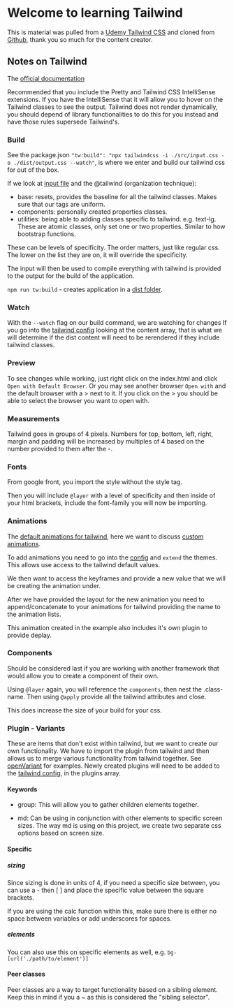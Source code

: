 # Welcome to learning Tailwind

This is material was pulled from a [Udemy Tailwind CSS](https://www.udemy.com/course/tailwind-css-zero-to-hero/learn/lecture/34264324#overview) and cloned from [Github](https://github.com/tomphill/tailwind-course-starter), thank you so much for the content creator.

## Notes on Tailwind

The [official documentation](https://tailwindcss.com/docs)

Recommended that you include the Pretty and Tailwind CSS IntelliSense extensions.
If you have the IntelliSense that it will allow you to hover on the Tailwind classes to see the output.
Tailwind does not render dynamically, you should depend of library functionalities to do this for you instead and have those rules supersede Tailwind's.

### Build

See the package.json `"tw:build": "npx tailwindcss -i ./src/input.css -o ./dist/output.css --watch"`, is where we enter and build our tailwind css for out of the box.

If we look at [input file](./src/input.css) and the @tailwind (organization technique):

- base: resets, provides the baseline for all the tailwind classes. Makes sure that our tags are uniform.
- components: personally created properties classes.
- utilities: being able to adding classes specific to tailwind. e.g. text-lg. These are atomic classes, only set one or two properties. Similar to how bootstrap functions.

These can be levels of specificity. The order matters, just like regular css. The lower on the list they are on, it will override the specificity.

The input will then be used to compile everything with tailwind is provided to the output for the build of the application.

`npm run tw:build` - creates application in a [dist folder](./dist/output.css).

### Watch

With the `--watch` flag on our build command, we are watching for changes   If you go into the [tailwind config](./tailwind.config.js) looking at the content array, that is what we will determine if the dist content will need to be rerendered if they include tailwind classes.

### Preview

To see changes while working, just right click on the index.html and click `Open with Default Browser`. Or you may see another browser `Open with` and the default browser with a > next to it. If you click on the > you should be able to select the browser you want to open with.

### Measurements

Tailwind goes in groups of 4 pixels. Numbers for top, bottom, left, right, margin and padding will be increased by multiples of 4 based on the number provided to them after the -.

### Fonts

From google front, you import the style without the style tag.

Then you will include `@layer` with a level of specificity and then inside of your html brackets, include the font-family you will now be importing.

### Animations

The [default animations for tailwind](https://tailwindcss.com/docs/animation), here we want to discuss [custom animations](https://blog.logrocket.com/creating-custom-animations-tailwind-css/).

To add animations you need to go into the [config](./tailwind.config.js) and `extend` the themes. This allows use access to the tailwind default values.

We then want to access the keyframes and provide a new value that we will be creating the animation under.

After we have provided the layout for the new animation you need to append/concatenate to your animations for tailwind providing the name to the animation lists.

This animation created in the example also includes it's own plugin to provide deplay.

### Components

Should be considered last if you are working with another framework that would allow you to create a component of their own.

Using `@layer` again, you will reference the `components`, then nest the .class-name. Then using `@apply` provide all the tailwind attributes and close.

This does increase the size of your build for your css.

### Plugin - Variants

These are items that don't exist within tailwind, but we want to create our own functionality. We have to import the plugin from tailwind and then allows us to merge various functionality from tailwind together. See [openVariant](./plugins/openVariant.js) for examples.
Newly created plugins will need to be added to the [tailwind config](./tailwind.config.js), in the plugins array.

#### Keywords

- group: This will allow you to gather children elements together.

- md: Can be using in conjunction with other elements to specific screen sizes.
The way md is using on this project, we create two separate css options based on screen size.

#### Specific 

##### sizing

Since sizing is done in units of 4, if you need a specific size between, you can use a - then [ ] and place the specific value between the square brackets.

If you are using the calc function within this, make sure there is either no space between variables or add underscores for spaces.

##### elements

You can also use this on specific elements as well, e.g.
`bg-[url('./path/to/element')]`
#### Peer classes

Peer classes are a way to target functionality based on a sibling element.
Keep this in mind if you a ~ as this is considered the "sibling selector".

